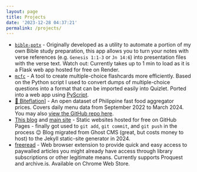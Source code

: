 ```yaml
---
layout: page
title: Projects
date: '2023-12-28 04:37:21'
permalink: /projects/
---
```


- [`bible-pptx`](https://biblepptx.chechu.co) - Originally developed as a utility to automate a portion of my own Bible study preparation, this app allows you to turn your notes with verse references (e.g.&nbsp;`Genesis 1:1-3`&nbsp;or&nbsp;`Jn 14:6`) into presentation files with the verse text. Watch out: Currently takes up to 1 min to load as it is a Flask web app hosted for free on Render.
- [`mcfc`](https://chechu.co/mcfc) - A tool to create multiple-choice flashcards more efficiently. Based on the Python script I used to convert dumps of multiple-choice questions into a format that can be imported easily into Quizlet. Ported into a web app using [PyScript](https://pyscript.net).
- [🍔 Biteflation](/biteflation)] - An open dataset of Philippine fast food aggregator prices. Covers daily menu data from September 2022 to March 2024. You may also [view the GitHub repo here](https://github.com/chechusiscar/biteflation). 
- [This blog](https://blog.chechu.co) and [main site](https://chechu.co) - Static websites hosted for free on GitHub Pages - finally got used to `git add`, `git commit`, and `git push` in the process 😉 Blog migrated from Ghost CMS (great, but costs money to host) to the Jekyll static-site generator in 2024.
- [freeread](https://chromewebstore.google.com/detail/freeread/nlbggcdfhnklgdmokfkbmpmpoknpanpm) - Web browser extension to provide quick and easy access to paywalled articles you might already have access through library subscriptions or other legitimate means. Currently supports Proquest and archive.is. Available on Chrome Web Store.